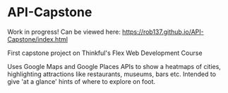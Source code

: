 # API-Capstone

Work in progress! Can be viewed here: https://rob137.github.io/API-Capstone/index.html

First capstone project on Thinkful's Flex Web Development Course

Uses Google Maps and Google Places APIs to show a heatmaps of cities, highlighting attractions like restaurants, museums, bars etc.  Intended to give 'at a glance' hints of where to explore on foot.
